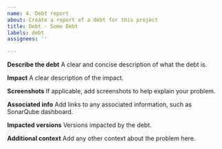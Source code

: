 ```yaml
---
name: 4. Debt report
about: Create a report of a debt for this project
title: Debt - Some Debt
labels: debt
assignees: ''

---
```


**Describe the debt**
A clear and concise description of what the debt is.

**Impact**
A clear description of the impact.

**Screenshots**
If applicable, add screenshots to help explain your problem.

**Associated info**
Add links to any associated information, such as SonarQube dashboard.

**Impacted versions**
Versions impacted by the debt.

**Additional context**
Add any other context about the problem here.

